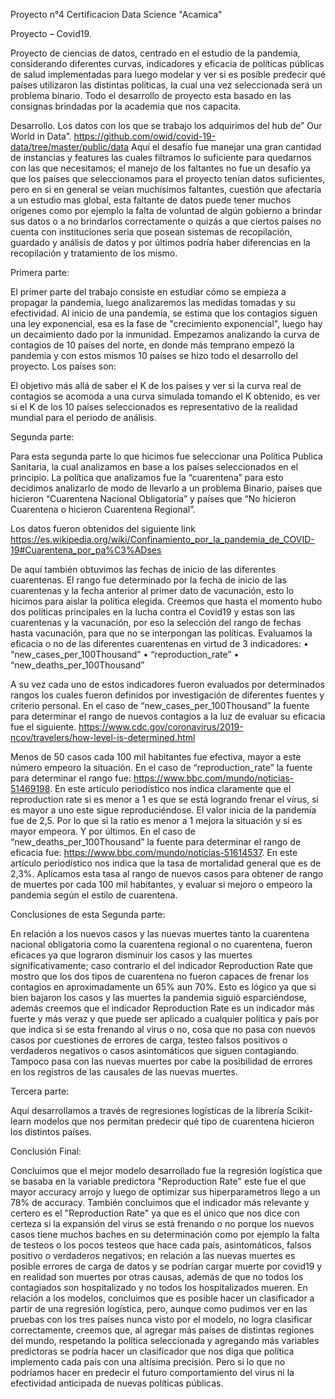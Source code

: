 Proyecto n°4 Certificacion Data Science "Acamica"

Proyecto – Covid19.

Proyecto de ciencias de datos, centrado en el estudio de la pandemia, considerando diferentes curvas, indicadores y eficacia de políticas públicas de salud implementadas para luego modelar y ver si es posible predecir qué países utilizaron las distintas políticas, la cual una vez seleccionada será un problema binario.
Todo el desarrollo de proyecto esta basado en las consignas brindadas por la academia que nos capacita.

Desarrollo.
Los datos con los que se  trabajo los adquirimos del hub de” Our World in Data”.
https://github.com/owid/covid-19-data/tree/master/public/data
Aquí el desafío fue manejar una gran cantidad de instancias y features las cuales filtramos lo suficiente para quedarnos con las que necesitamos; el manejo de los faltantes no fue un desafío ya que los países que seleccionamos para el proyecto tenían datos suficientes, pero en si en general se veían muchísimos faltantes, cuestión que afectaría a un estudio mas global, esta faltante de datos puede tener muchos orígenes como por ejemplo la falta de voluntad de algún gobierno a brindar sus datos o a no brindarlos correctamente o quizás a que ciertos países no cuenta con instituciones seria que posean  sistemas de recopilación, guardado y análisis de datos y por últimos podría haber diferencias en la recopilación y tratamiento de los mismo.

Primera parte:

El primer parte del trabajo consiste en estudiar cómo se empieza a propagar la pandemia, luego analizaremos las medidas tomadas y su efectividad.
Al inicio de una pandemia, se estima que los contagios siguen una ley exponencial, esa es la fase de "crecimiento exponencial", luego hay un decaimiento dado por la inmunidad. 
Empezamos analizando la curva de contagios de 10 países del norte, en donde más temprano empezó la pandemia y con estos mismos 10 países se hizo todo el desarrollo del proyecto.
Los países son: 

El objetivo más allá de saber el K de los países y ver si la curva real de contagios se acomoda a una curva simulada tomando el K obtenido, es ver si el K de los 10 países seleccionados es representativo de la realidad mundial para el periodo de análisis.

Segunda parte:

Para esta segunda parte lo que hicimos fue seleccionar una Política Publica Sanitaria, la cual analizamos en base a los países seleccionados en el principio.
La política que analizamos fue la “cuarentena” para esto decidimos analizarlo de modo de llevarlo a un problema Binario, países que hicieron “Cuarentena Nacional Obligatoria” y países que “No hicieron Cuarentena o hicieron Cuarentena Regional”.

Los datos fueron obtenidos del siguiente link  https://es.wikipedia.org/wiki/Confinamiento_por_la_pandemia_de_COVID-19#Cuarentena_por_pa%C3%ADses

De aquí también obtuvimos las fechas de inicio de las diferentes cuarentenas. El rango fue determinado por la fecha de inicio de las cuarentenas y la fecha anterior al primer dato de vacunación, esto lo hicimos para aislar la política elegida. Creemos que hasta el momento hubo dos políticas principales en la lucha contra el Covid19 y estas son las cuarentenas y la vacunación, por eso la selección del rango de fechas hasta vacunación, para que no se interpongan las políticas.
Evaluamos la eficacia o no de las diferentes cuarentenas en virtud de 3 indicadores: 
•	“new_cases_per_100Thousand”
•	“reproduction_rate”
•	“new_deaths_per_100Thousand”

A su vez cada uno de estos indicadores fueron evaluados por determinados rangos los cuales fueron definidos por investigación de diferentes fuentes y criterio personal. 
En el caso de “new_cases_per_100Thousand” la fuente para determinar el rango de nuevos contagios a la luz de evaluar su eficacia fue el siguiente. https://www.cdc.gov/coronavirus/2019-ncov/travelers/how-level-is-determined.html

Menos de 50 casos cada 100 mil habitantes fue efectiva, mayor a este número empeoro la situación.
En el caso de “reproduction_rate” la fuente para determinar el rango fue: https://www.bbc.com/mundo/noticias-51469198.
En este articulo periodístico nos indica claramente que el reproduction rate si es menor a 1 es que se está logrando frenar el virus, si es mayor a uno este sigue reproduciéndose. El valor inicia de la pandemia fue de 2,5. Por lo que si la ratio es menor a 1 mejora la situación y si es mayor empeora.
Y por últimos. En el caso de “new_deaths_per_100Thousand” la fuente para determinar el rango de eficacia fue: https://www.bbc.com/mundo/noticias-51614537.
En este artículo periodístico nos indica que la tasa de mortalidad general que es de 2,3%. Aplicamos esta tasa al rango de nuevos casos para obtener de rango de muertes por cada 100 mil habitantes, y evaluar si mejoro o empeoro la pandemia según el estilo de cuarentena.

Conclusiones de esta Segunda parte:

En relación a los nuevos casos y las nuevas muertes tanto la cuarentena nacional obligatoria como la cuarentena regional o no cuarentena, fueron eficaces ya que lograron disminuir los casos y las muertes significativamente; caso contrario el del indicador Reproduction Rate que mostro que los dos tipos de cuarentena no fueron capaces de frenar los contagios en aproximadamente un 65% aun 70%.
Esto es lógico ya que si bien bajaron los casos y las muertes la pandemia siguió esparciéndose, además creemos que el indicador Reproduction Rate es un indicador más fuerte y más veraz y que puede ser aplicado a cualquier política y país por que indica si se esta frenando al virus o no, cosa que no pasa con nuevos casos por cuestiones de errores de carga, testeo falsos positivos o verdaderos negativos o casos asintomáticos que siguen contagiando.
Tampoco pasa con las nuevas muertes por cabe la posibilidad de errores en los registros de las causales de las nuevas muertes.

Tercera parte:

Aquí desarrollamos a través de regresiones logísticas de la librería Scikit-learn modelos que nos permitan predecir qué tipo de cuarentena hicieron los distintos países.

Conclusión Final:

Concluimos que el mejor modelo desarrollado fue la regresión logística que se basaba en la variable predictora "Reproduction Rate" este fue el que mayor accuracy arrojo y luego de optimizar sus hiperparametros llego a un 78% de accuracy.
También concluimos que el indicador más relevante y certero es el "Reproduction Rate" ya que es el único que nos dice con certeza si la expansión del virus se está frenando o no porque los nuevos casos tiene muchos baches en su determinación como por ejemplo la falta de testeos o los pocos testeos que hace cada país, asintomáticos, falsos positivo o verdaderos negativos; en relación a las nuevas muertes es posible errores de carga de datos y se podrían cargar muerte por covid19 y en realidad son muertes por otras causas, además de que no todos los contagiados son hospitalizado y no todos los hospitalizados mueren.
En relación a los modelos, concluimos que es posible hacer un clasificador a partir de una regresión logística, pero, aunque como pudimos ver en las pruebas con los tres países nunca visto por el modelo, no logra clasificar correctamente, creemos que, al agregar más países de distintas regiones del mundo, respetando la política seleccionada y agregando más variables predictoras se podría hacer un clasificador que nos diga que política implemento cada país con una altísima precisión.
Pero si lo que no podríamos hacer en predecir el futuro comportamiento del virus ni la efectividad anticipada de nuevas políticas públicas.


